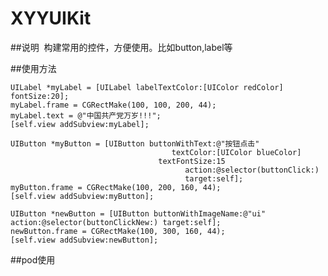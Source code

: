# XYYUIKit

##说明
  构建常用的控件，方便使用。比如button,label等
  
##使用方法

    UILabel *myLabel = [UILabel labelTextColor:[UIColor redColor] fontSize:20];
    myLabel.frame = CGRectMake(100, 100, 200, 44);
    myLabel.text = @"中国共产党万岁!!!";
    [self.view addSubview:myLabel];
    
    UIButton *myButton = [UIButton buttonWithText:@"按钮点击" 
                                        textColor:[UIColor blueColor] 
                                     textFontSize:15   
                                           action:@selector(buttonClick:) 
                                           target:self];
    myButton.frame = CGRectMake(100, 200, 160, 44);
    [self.view addSubview:myButton];
    
    UIButton *newButton = [UIButton buttonWithImageName:@"ui" action:@selector(buttonClickNew:) target:self];
    newButton.frame = CGRectMake(100, 300, 160, 44);
    [self.view addSubview:newButton];
    
##pod使用

